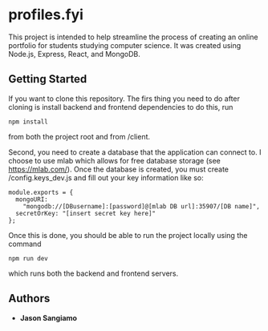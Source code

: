 # profiles.fyi

This project is intended to help streamline the process of creating an online portfolio for students studying computer science. It was created using Node.js, Express, React, and MongoDB.

## Getting Started

If you want to clone this repository. The firs thing you need to do after cloning is install backend and frontend dependencies to do this, run 
~~~
npm install

~~~

from both the project root and from /client.

Second, you need to create a database that the application can connect to. I choose to use mlab which allows for free database storage (see https://mlab.com/). Once the database is created, you must create /config.keys_dev.js and fill out your key information like so:
~~~
module.exports = {
  mongoURI:
    "mongodb://[DBusername]:[password]@[mlab DB url]:35907/[DB name]",
  secretOrKey: "[insert secret key here]"
};
~~~

Once this is done, you should be able to run the project locally using the command
~~~
npm run dev
~~~
which runs both the backend and frontend servers.

## Authors

* **Jason Sangiamo** 


